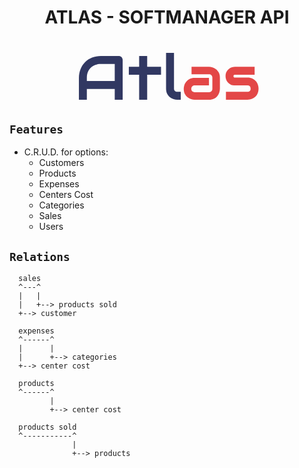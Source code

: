 
<h1 align="center">
ATLAS - SOFTMANAGER API
</h1>
<h1 align="center">
<img>
<svg width="288" height="76" viewBox="0 0 288 76" fill="none" xmlns="http://www.w3.org/2000/svg">
<path d="M70.0742 76H57.3789V58.8125H12.75V76H0.0546875V40.9902C0.0546875 35.8796 0.933594 31.1758 2.69141 26.8789C4.44922 22.582 6.89062 18.8874 10.0156 15.7949C13.1406 12.7025 16.8353 10.2936 21.0996 8.56836C25.3639 6.8431 30.0189 5.98047 35.0645 5.98047H63.6777C64.5566 5.98047 65.3867 6.14323 66.168 6.46875C66.9492 6.79427 67.6328 7.25 68.2188 7.83594C68.8047 8.42188 69.2604 9.10547 69.5859 9.88672C69.9115 10.668 70.0742 11.498 70.0742 12.377V76ZM12.75 46.1172H57.3789V18.6758H35.0645C34.6738 18.6758 33.8438 18.7409 32.5742 18.8711C31.3372 18.9688 29.8887 19.2454 28.2285 19.7012C26.6009 20.1569 24.8757 20.8568 23.0527 21.8008C21.2298 22.7448 19.5534 24.0469 18.0234 25.707C16.4935 27.3672 15.224 29.4505 14.2148 31.957C13.2383 34.431 12.75 37.4421 12.75 40.9902V46.1172ZM131.451 35.9121H109.283V76H96.4414V35.9121H79.9375V23.2168H96.4414V5.98047H109.283V23.2168H131.451V35.9121ZM162.994 76H157.33C155.507 76 153.554 75.6908 151.471 75.0723C149.42 74.4538 147.499 73.4447 145.709 72.0449C143.919 70.6126 142.438 68.7734 141.266 66.5273C140.094 64.2487 139.508 61.4655 139.508 58.1777V0.902344H152.203V58.1777C152.203 59.7402 152.691 60.9935 153.668 61.9375C154.645 62.849 155.865 63.3047 157.33 63.3047H162.994V76Z" fill="#313862"/>
<path d="M225.641 58.5195C225.641 60.2773 225.331 62.1816 224.713 64.2324C224.094 66.2507 223.085 68.1387 221.686 69.8965C220.318 71.6217 218.512 73.0703 216.266 74.2422C214.052 75.4141 211.35 76 208.16 76H185.26C183.502 76 181.598 75.6908 179.547 75.0723C177.529 74.4538 175.641 73.4609 173.883 72.0938C172.158 70.694 170.709 68.8874 169.537 66.6738C168.365 64.4277 167.779 61.7096 167.779 58.5195C167.779 56.7617 168.089 54.8574 168.707 52.8066C169.326 50.7559 170.318 48.8678 171.686 47.1426C173.085 45.3848 174.892 43.9199 177.105 42.748C179.352 41.5762 182.07 40.9902 185.26 40.9902H208.16V53.0996H185.26C183.535 53.0996 182.2 53.6367 181.256 54.7109C180.312 55.7526 179.84 57.0547 179.84 58.6172C179.84 60.2773 180.377 61.5794 181.451 62.5234C182.558 63.4349 183.86 63.8906 185.357 63.8906H208.16C209.885 63.8906 211.22 63.3698 212.164 62.3281C213.108 61.2865 213.58 59.9844 213.58 58.4219V40.6973C213.58 39.0371 213.059 37.7188 212.018 36.7422C211.008 35.7656 209.723 35.2773 208.16 35.2773H180.279V23.2168H208.16C209.918 23.2168 211.806 23.526 213.824 24.1445C215.875 24.763 217.763 25.7721 219.488 27.1719C221.246 28.5391 222.711 30.3457 223.883 32.5918C225.055 34.8053 225.641 37.5072 225.641 40.6973V58.5195ZM287.506 58.1777C287.506 60.3587 287.229 62.3281 286.676 64.0859C286.122 65.8112 285.39 67.3411 284.479 68.6758C283.567 69.9779 282.509 71.1009 281.305 72.0449C280.1 72.9564 278.831 73.7051 277.496 74.291C276.194 74.877 274.859 75.3164 273.492 75.6094C272.158 75.8698 270.888 76 269.684 76H235.309V63.3047H269.586C271.311 63.3047 272.613 62.8652 273.492 61.9863C274.371 61.1074 274.811 59.8379 274.811 58.1777C274.648 54.7923 272.939 53.0996 269.684 53.0996H250.006C247.206 53.0996 244.83 52.6113 242.877 51.6348C240.924 50.6582 239.329 49.4375 238.092 47.9727C236.887 46.5078 236.008 44.929 235.455 43.2363C234.934 41.5436 234.674 39.9648 234.674 38.5C234.674 35.668 235.178 33.2917 236.188 31.3711C237.197 29.418 238.466 27.8392 239.996 26.6348C241.526 25.4303 243.186 24.5677 244.977 24.0469C246.767 23.4935 248.443 23.2168 250.006 23.2168H281.207V35.9121H250.104C249.452 35.9121 248.932 35.9935 248.541 36.1562C248.183 36.2865 247.906 36.4818 247.711 36.7422C247.548 36.9701 247.451 37.2305 247.418 37.5234C247.385 37.7839 247.369 38.0443 247.369 38.3047C247.402 38.8255 247.499 39.2324 247.662 39.5254C247.825 39.8184 248.02 40.0299 248.248 40.1602C248.508 40.2904 248.785 40.3717 249.078 40.4043C249.404 40.4043 249.713 40.4043 250.006 40.4043H269.684C272.939 40.4043 275.706 40.9902 277.984 42.1621C280.263 43.334 282.102 44.8151 283.502 46.6055C284.902 48.3633 285.911 50.2839 286.529 52.3672C287.18 54.4505 287.506 56.3874 287.506 58.1777Z" fill="#E34747"/>

</svg>
</img>
</h1>

## `Features`

- C.R.U.D. for options:
  - Customers
  - Products
  - Expenses
  - Centers Cost
  - Categories
  - Sales
  - Users

## `Relations`

```
  sales
  ^---^
  |   |
  |   +--> products sold
  +--> customer
```

```
  expenses
  ^------^
  |      |
  |      +--> categories
  +--> center cost
```

```
  products
  ^------^
         |
         +--> center cost

```

```
  products sold
  ^-----------^
              |
              +--> products

```